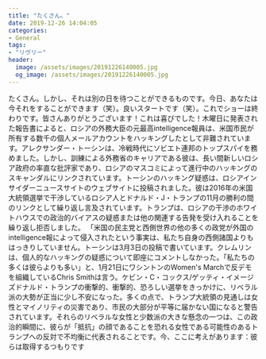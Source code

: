 ```yaml
---
title: "たくさん。"
date: 2019-12-26 14:04:05
categories:
- General
tags:
- "リヴリー"
header:
  image: /assets/images/20191226140005.jpg
  og_image: /assets/images/20191226140005.jpg
---
```


たくさん。しかし、それは別の日を待つことができるものです。今日、あなたは今それをすることができます（笑）。良いスタートです（笑）。これでショーは終わりです。皆さんありがとうございます！これは喜びでした！木曜日に発表された報告書によると、ロシアの外務大臣の元最高intelligence報員は、米国市民が所有する数千の個人メールアカウントをハッキングしたとして非難されています。アレクサンダー・トーシンは、冷戦時代にソビエト連邦のトップスパイを務めました。しかし、訓練による外務省のキャリアである彼は、長い間新しいロシア政府の率直な批評家であり、ロシアのマスコミによって進行中のハッキングのスキャンダルにリンクされています。トーシンのハッキング疑惑は、ロシアインサイダーニュースサイトのウェブサイトに投稿されました。彼は2016年の米国大統領選挙で干渉しているロシア人とドナルド・J・トランプの11月の勝利の間のリンクとして繰り返し言及されています。トランプは、ロシアの干渉のホワイトハウスでの政治的バイアスの疑惑または他の関連する告発を受け入れることを繰り返し拒否しました。 「米国の民主党と西側世界の他の多くの政党が外国のintelligence報によって侵入されたという事実は、私たち自身の西側諸国よりもはっきりしていません。トーシンは3月3日の投稿で書いています。クレムリンは、個人的なハッキングの疑惑について即座にコメントしなかった。「私たちの多くは彼らよりも多い」と、1月21日にワシントンのWomen&#39;s Marchで反デモを組織しているChris Smithは言う。ケビン・C・コックス/ゲッティ・イメージズドナルド・トランプの衝撃的、衝撃的、恐ろしい選挙をきっかけに、リベラル派の大勢が正当に少し不安になった。多くの点で、トランプ大統領の見通しは女性とマイノリティの災害であり、市民の大部分が平等に届かない国になると警告されています。それらのリベラルな女性と少数派の大きな懸念の一つは、この政治的瞬間に、彼らが「抵抗」の顔であることを恐れる女性である可能性のあるトランプへの反対で不均衡に代表されることです。今、ここに考えがあります：彼らは取得するつもりです
